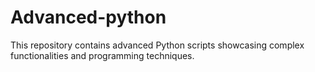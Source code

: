 # Advanced-python
This repository contains advanced Python scripts showcasing complex functionalities and programming techniques. 
